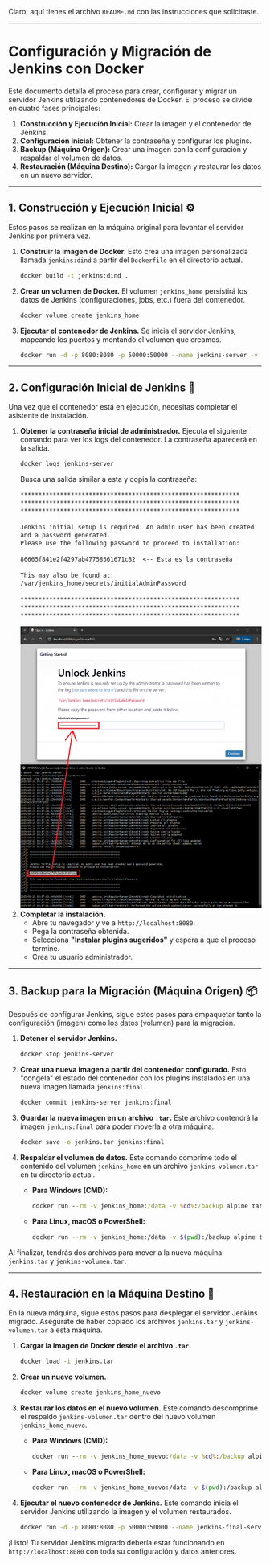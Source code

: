 Claro, aquí tienes el archivo `README.md` con las instrucciones que solicitaste.

-----

# Configuración y Migración de Jenkins con Docker

Este documento detalla el proceso para crear, configurar y migrar un servidor Jenkins utilizando contenedores de Docker. El proceso se divide en cuatro fases principales:

1.  **Construcción y Ejecución Inicial:** Crear la imagen y el contenedor de Jenkins.
2.  **Configuración Inicial:** Obtener la contraseña y configurar los plugins.
3.  **Backup (Máquina Origen):** Crear una imagen con la configuración y respaldar el volumen de datos.
4.  **Restauración (Máquina Destino):** Cargar la imagen y restaurar los datos en un nuevo servidor.

-----

## 1\. Construcción y Ejecución Inicial ⚙️

Estos pasos se realizan en la máquina original para levantar el servidor Jenkins por primera vez.

1.  **Construir la imagen de Docker.**
    Esto crea una imagen personalizada llamada `jenkins:dind` a partir del `Dockerfile` en el directorio actual.

    ```bash
    docker build -t jenkins:dind .
    ```

2.  **Crear un volumen de Docker.**
    El volumen `jenkins_home` persistirá los datos de Jenkins (configuraciones, jobs, etc.) fuera del contenedor.

    ```bash
    docker volume create jenkins_home
    ```

3.  **Ejecutar el contenedor de Jenkins.**
    Se inicia el servidor Jenkins, mapeando los puertos y montando el volumen que creamos.

    ```bash
    docker run -d -p 8080:8080 -p 50000:50000 --name jenkins-server -v jenkins_home:/var/jenkins_home jenkins:dind
    ```

-----

## 2\. Configuración Inicial de Jenkins 🔑

Una vez que el contenedor está en ejecución, necesitas completar el asistente de instalación.

1.  **Obtener la contraseña inicial de administrador.**
    Ejecuta el siguiente comando para ver los logs del contenedor. La contraseña aparecerá en la salida.
    ```bash
    docker logs jenkins-server
    ```
    Busca una salida similar a esta y copia la contraseña:
    ```log
    *************************************************************
    *************************************************************
    *************************************************************

    Jenkins initial setup is required. An admin user has been created and a password generated.
    Please use the following password to proceed to installation:

    86665f841e2f4297ab47758561671c82  <-- Esta es la contraseña

    This may also be found at: /var/jenkins_home/secrets/initialAdminPassword

    *************************************************************
    *************************************************************
    *************************************************************
    ```
    ![Ejemplo](/images/configuracion-inicial-jenkins.png)
2.  **Completar la instalación.**
      * Abre tu navegador y ve a `http://localhost:8080`.
      * Pega la contraseña obtenida.
      * Selecciona **"Instalar plugins sugeridos"** y espera a que el proceso termine.
      * Crea tu usuario administrador.

-----

## 3\. Backup para la Migración (Máquina Origen) 📦

Después de configurar Jenkins, sigue estos pasos para empaquetar tanto la configuración (imagen) como los datos (volumen) para la migración.

1.  **Detener el servidor Jenkins.**

    ```bash
    docker stop jenkins-server
    ```

2.  **Crear una nueva imagen a partir del contenedor configurado.**
    Esto "congela" el estado del contenedor con los plugins instalados en una nueva imagen llamada `jenkins:final`.

    ```bash
    docker commit jenkins-server jenkins:final
    ```

3.  **Guardar la nueva imagen en un archivo `.tar`.**
    Este archivo contendrá la imagen `jenkins:final` para poder moverla a otra máquina.

    ```bash
    docker save -o jenkins.tar jenkins:final
    ```

4.  **Respaldar el volumen de datos.**
    Este comando comprime todo el contenido del volumen `jenkins_home` en un archivo `jenkins-volumen.tar` en tu directorio actual.

      * **Para Windows (CMD):**
        ```cmd
        docker run --rm -v jenkins_home:/data -v %cd%:/backup alpine tar cvf /backup/jenkins-volumen.tar -C /data .
        ```
      * **Para Linux, macOS o PowerShell:**
        ```bash
        docker run --rm -v jenkins_home:/data -v $(pwd):/backup alpine tar cvf /backup/jenkins-volumen.tar -C /data .
        ```

Al finalizar, tendrás dos archivos para mover a la nueva máquina: `jenkins.tar` y `jenkins-volumen.tar`.

-----

## 4\. Restauración en la Máquina Destino 🚚

En la nueva máquina, sigue estos pasos para desplegar el servidor Jenkins migrado. Asegúrate de haber copiado los archivos `jenkins.tar` y `jenkins-volumen.tar` a esta máquina.

1.  **Cargar la imagen de Docker desde el archivo `.tar`.**

    ```bash
    docker load -i jenkins.tar
    ```

2.  **Crear un nuevo volumen.**

    ```bash
    docker volume create jenkins_home_nuevo
    ```

3.  **Restaurar los datos en el nuevo volumen.**
    Este comando descomprime el respaldo `jenkins-volumen.tar` dentro del nuevo volumen `jenkins_home_nuevo`.

      * **Para Windows (CMD):**
        ```cmd
        docker run --rm -v jenkins_home_nuevo:/data -v %cd%:/backup alpine tar xvf /backup/jenkins-volumen.tar -C /data
        ```
      * **Para Linux, macOS o PowerShell:**
        ```bash
        docker run --rm -v jenkins_home_nuevo:/data -v $(pwd):/backup alpine tar xvf /backup/jenkins-volumen.tar -C /data
        ```

4.  **Ejecutar el nuevo contenedor de Jenkins.**
    Este comando inicia el servidor Jenkins utilizando la imagen y el volumen restaurados.

    ```bash
    docker run -d -p 8080:8080 -p 50000:50000 --name jenkins-final-server -v jenkins_home_nuevo:/var/jenkins_home jenkins:final
    ```

¡Listo\! Tu servidor Jenkins migrado debería estar funcionando en `http://localhost:8080` con toda su configuración y datos anteriores.